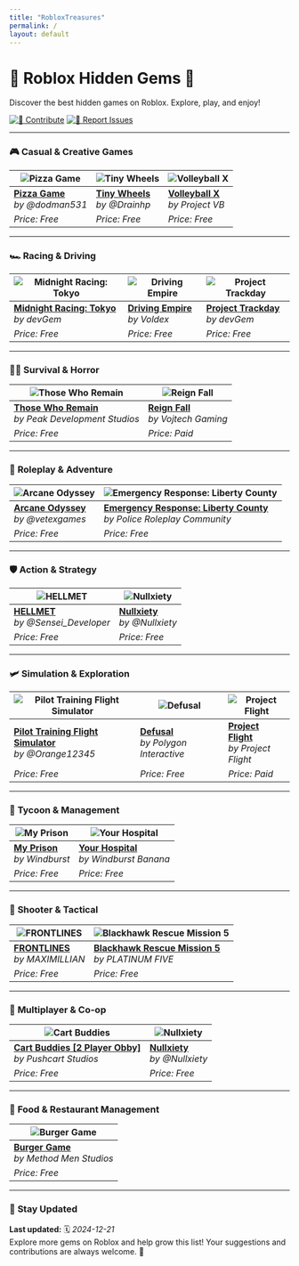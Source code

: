 ```yaml
---
title: "RobloxTreasures"
permalink: /
layout: default
---
```


# 🌟 **Roblox Hidden Gems** 🚀
Discover the best hidden games on Roblox. Explore, play, and enjoy!  

[![🤝 Contribute](https://img.shields.io/badge/Contribute-38b000?style=for-the-badge)](https://github.com/MbtMarco/RobloxTreasures/pulls) [![📣 Report Issues](https://img.shields.io/badge/Report%20Issues-d90429?style=for-the-badge)](https://github.com/MbtMarco/RobloxTreasures/issues)

---

### 🎮 **Casual & Creative Games**
| ![Pizza Game](https://tr.rbxcdn.com/71e2bb539bd8d13f4f87d6a517a89c98/768/432/Image/Webp) | ![Tiny Wheels](https://tr.rbxcdn.com/011f9fc127f3f0b8867eb435351c68f1/768/432/Image/Webp) | ![Volleyball X](https://tr.rbxcdn.com/180DAY-5044877008a3365b9806d27431300574/768/432/Image/Webp/noFilter) |
|---|---|---|
| [**Pizza Game**](https://www.roblox.com/games/16281075967) <br> _by @dodman531_ | [**Tiny Wheels**](https://www.roblox.com/games/5098630929) <br> _by @Drainhp_ | [**Volleyball X**](https://www.roblox.com/games/18196050689) <br> _by Project VB_ |
| _Price: Free_ | _Price: Free_ | _Price: Free_ |

---

### 🏎️ **Racing & Driving**
| ![Midnight Racing: Tokyo](https://tr.rbxcdn.com/4732df2dcb31756d859f70f484b95b60/768/432/Image/Webp) | ![Driving Empire](https://tr.rbxcdn.com/5aabc770369d13176ce714a640eeb7eb/768/432/Image/Webp) | ![Project Trackday](https://tr.rbxcdn.com/dd6d508e18a76b001d5e9771218930e7/768/432/Image/Webp) |
|--------------------------------------------------------------------------------------------------|--------------------------------------------------------------------------------------------------|--------------------------------------------------------------------------------------------------|
| [**Midnight Racing: Tokyo**](https://www.roblox.com/games/3339374541) <br> _by devGem_ | [**Driving Empire**](https://www.roblox.com/games/3351674303) <br> _by Voldex_ | [**Project Trackday**](https://www.roblox.com/games/4864763388) <br> _by devGem_ |
| _Price: Free_ | _Price: Free_ | _Price: Free_ |

---

### 🧟‍♂️ **Survival & Horror**
| ![Those Who Remain](https://tr.rbxcdn.com/74251dea843bf42cf78142d1910053a1/768/432/Image/Webp) | ![Reign Fall](https://tr.rbxcdn.com/180DAY-ef62030063595c561fe343e28f47267b/768/432/Image/Webp/noFilter) |
|--------------------------------------------------------------------------------------------------|--------------------------------------------------------------------------------------------------|
| [**Those Who Remain**](https://www.roblox.com/games/488667523) <br> _by Peak Development Studios_ | [**Reign Fall**](https://www.roblox.com/games/11765763028) <br> _by Vojtech Gaming_ |
| _Price: Free_ | _Price: Paid_ |

---

### 🏰 **Roleplay & Adventure**
| ![Arcane Odyssey](https://tr.rbxcdn.com/d40db460ce35087694d32ae6076fcf18/768/432/Image/Webp) | ![Emergency Response: Liberty County](https://tr.rbxcdn.com/180DAY-0d7278261dfaf502cbd470f8adcbd617/768/432/Image/Webp) |
|--------------------------------------------------------------------------------------------------|--------------------------------------------------------------------------------------------------|
| [**Arcane Odyssey**](https://www.roblox.com/games/3272915504) <br> _by @vetexgames_ | [**Emergency Response: Liberty County**](https://www.roblox.com/games/2534724415) <br> _by Police Roleplay Community_ |
| _Price: Free_ | _Price: Free_ |

---

### 🛡️ **Action & Strategy**
| ![HELLMET](https://tr.rbxcdn.com/828fa7dc1345c24390686389292b8981/768/432/Image/Webp) | ![Nullxiety](https://tr.rbxcdn.com/ea5433eb91ab5c2087fabca9ab66d47f/768/432/Image/Webp) |
|--------------------------------------------------------------------------------------------------|--------------------------------------------------------------------------------------------------|
| [**HELLMET**](https://www.roblox.com/games/13815196156) <br> _by @Sensei_Developer_ | [**Nullxiety**](https://www.roblox.com/games/3723475719) <br> _by @Nullxiety_ |
| _Price: Free_ | _Price: Free_ |

---

### 🛩️ **Simulation & Exploration**
| ![Pilot Training Flight Simulator](https://tr.rbxcdn.com/a163c4fb5ce17f1b8fc51c19e779b0d8/768/432/Image/Webp) | ![Defusal](https://tr.rbxcdn.com/180DAY-3033adf18bedbd00af1c85278e806c6c/768/432/Image/Webp) | ![Project Flight](https://tr.rbxcdn.com/180DAY-a85260288adc99639a154937de38a126/768/432/Image/Webp/noFilter) |
|--------------------------------------------------------------------------------------------------|--------------------------------------------------------------------------------------------------|--------------------------------------------------------------------------------------------------|
| [**Pilot Training Flight Simulator**](https://www.roblox.com/games/20321167) <br> _by @Orange12345_ | [**Defusal**](https://www.roblox.com/games/3577061261) <br> _by Polygon Interactive_ | [**Project Flight**](https://www.roblox.com/games/6349094071) <br> _by Project Flight_ |
| _Price: Free_ | _Price: Free_ | _Price: Paid_ |

---

### 🏢 **Tycoon & Management**
| ![My Prison](https://tr.rbxcdn.com/180DAY-19cf2cc154f2287f5b7fc750b9eb789a/768/432/Image/Webp/noFilter) | ![Your Hospital](https://tr.rbxcdn.com/180DAY-f76629f74cf0919df9d1136019cff820/768/432/Image/Webp/noFilter) |
|--------------------------------------------------------------------------------------------------|--------------------------------------------------------------------------------------------------|
| [**My Prison**](https://www.roblox.com/games/10118504428) <br> _by Windburst_ | [**Your Hospital**](https://www.roblox.com/games/17263547811) <br> _by Windburst Banana_ |
| _Price: Free_ | _Price: Free_ |

---

### 🔫 **Shooter & Tactical**
| ![FRONTLINES](https://tr.rbxcdn.com/180DAY-dc094e9f5b2f7b466e0fe27021dd5007/768/432/Image/Webp/noFilter) | ![Blackhawk Rescue Mission 5](https://tr.rbxcdn.com/180DAY-c328628a4f4155a8f625ad7546bc6521/768/432/Image/Webp/noFilter) |
|--------------------------------------------------------------------------------------------------|--------------------------------------------------------------------------------------------------|
| [**FRONTLINES**](https://www.roblox.com/games/5938036553) <br> _by MAXIMILLIAN_ | [**Blackhawk Rescue Mission 5**](https://www.roblox.com/games/2916899287) <br> _by PLATINUM FIVE_ |
| _Price: Free_ | _Price: Free_ |

---

### 🏁 **Multiplayer & Co-op**
| ![Cart Buddies](https://tr.rbxcdn.com/180DAY-4aa4fb1c4c80f15412f7064f99e11596/768/432/Image/Webp/noFilter) | ![Nullxiety](https://tr.rbxcdn.com/ea5433eb91ab5c2087fabca9ab66d47f/768/432/Image/Webp) |
|--------------------------------------------------------------------------------------------------|--------------------------------------------------------------------------------------------------|
| [**Cart Buddies [2 Player Obby]**](https://www.roblox.com/games/17332139796) <br> _by Pushcart Studios_ | [**Nullxiety**](https://www.roblox.com/games/3723475719) <br> _by @Nullxiety_ |
| _Price: Free_ | _Price: Free_ |

---

### 🍔 **Food & Restaurant Management**
| ![Burger Game](https://tr.rbxcdn.com/180DAY-d997066a9841bdf1dd5512ceaa4692e4/768/432/Image/Webp/noFilter) |
|--------------------------------------------------------------------------------------------------|
| [**Burger Game**](https://www.roblox.com/games/9664474819) <br> _by Method Men Studios_ |
| _Price: Free_ |

---

### 🔧 **Stay Updated**
**Last updated:** 🗓️ _2024-12-21_  
Explore more gems on Roblox and help grow this list! Your suggestions and contributions are always welcome. 🚀
